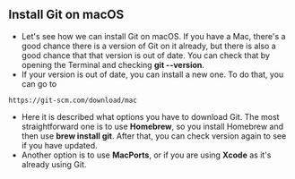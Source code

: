 ## Install Git on macOS

- Let's see how we can install Git on macOS. If you have a Mac, there's a good chance there is a version of Git on it already, but there is also a good chance that that version is out of date. You can check that by opening the Terminal and checking **git --version**. 
- If your version is out of date, you can install a new one. To do that, you can go to 
```
https://git-scm.com/download/mac
```
- Here it is described what options you have to download Git. The most straightforward one is to use **Homebrew**, so you install Homebrew and then use **brew install git**. After that, you can check version again to see if you have updated. 
- Another option is to use **MacPorts**, or if you are using **Xcode** as it's already using Git. 